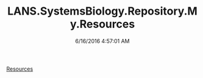 ﻿---
title: LANS.SystemsBiology.Repository.My.Resources
date: 6/16/2016 4:57:01 AM
---

[Resources](T-LANS.SystemsBiology.Repository.My.Resources.Resources.html)
